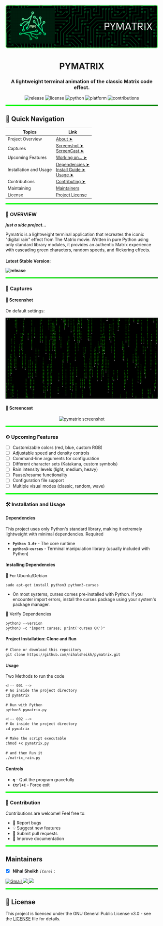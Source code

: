 <!-- Banner Image -->

![banner-image](./assets/pymatrix%20banner.png)

<h1 align="center"> PYMATRIX </h1>

<h3 align="center">A lightweight terminal animation of the classic Matrix code effect.</h3>

<div align="center">
	<p>
	<img src="https://img.shields.io/github/v/release/nihalsheikh/pymatrix?style=plastic&logo=github&logoColor=white" alt="release">
	<img src="https://img.shields.io/github/license/nihalsheikh/pymatrix?style=plastic&logo=gnu&logoColor=white&label=license&color=blue" alt="license">
	<img src="https://img.shields.io/badge/python-3.6+-green.svg?style=plastic&logo=python&logoColor=white" alt="python">
	<img src="https://img.shields.io/badge/platform-linux-orange.svg?style=plastic&logo=linux&logoColor=white" alt="platform">
	<img src="https://img.shields.io/badge/contributions-welcome-brightgreen.svg?style=plastic&logo=git&logoColor=white" alt="contributions">
	</p>
</div>

<hr style="height: 4px; background-image: linear-gradient(to right, #00FF00, #008000); border: 0;">

## 🚀 Quick Navigation

| Topics                 | Link                                                                                                    |
| ---------------------- | ------------------------------------------------------------------------------------------------------- |
| Project Overview       | [About ➤](#-overview)                                                                                   |
| Captures               | [Screenshot ➤](#-screenshot) <br> [ScreenCast ➤](#-screencast)                                          |
| Upcoming Features      | [Working on... ➤](#️-upcoming-features)                                                                 |
| Installation and Usage | [Dependencies ➤](#dependencies) <br> [Install Guide ➤](#installing-dependencies) <br> [Usage ➤](#usage) |
| Contributions          | [Contributing ➤](#-contribution)                                                                        |
| Maintaining            | [Maintainers](#maintainers)                                                                             |
| License                | [Project License](#-license)                                                                            |

<hr style="height: 4px; background-image: linear-gradient(to right, #00FF00, #008000); border: 0;">

### 📖 OVERVIEW

_**just a side project...**_

Pymatrix is a lightweight terminal application that recreates the iconic "digital rain" effect from The Matrix movie. Written in pure Python using only standard library modules, it provides an authentic Matrix experience with cascading green characters, random speeds, and flickering effects.

<h4> Latest Stable Version:
<p>
<img src="https://img.shields.io/github/v/release/nihalsheikh/pymatrix?style=for-the-badge&logo=github&logoColor=white" alt="release">
</p>

<hr style="height: 4px; background-image: linear-gradient(to right, #00FF00, #008000); border: 0;">

### 📸 Captures

#### 🔸 Screenshot

On default settings:

<div align="center">
	<img src="./assets/screenshot.png" alt="pymatrix screenshot">
</div>

#### 🔸 Screencast

<div align="center">
	<img src="./assets/screencast.gif" alt="pymatrix screenshot">
</div>

<hr style="height: 4px; background-image: linear-gradient(to right, #00FF00, #008000); border: 0;">

### ⚙️ Upcoming Features

- [ ] Customizable colors (red, blue, custom RGB)
- [ ] Adjustable speed and density controls
- [ ] Command-line arguments for configuration
- [ ] Different character sets (Katakana, custom symbols)
- [ ] Rain intensity levels (light, medium, heavy)
- [ ] Pause/resume functionality
- [ ] Configuration file support
- [ ] Multiple visual modes (classic, random, wave)

<hr style="height: 4px; background-image: linear-gradient(to right, #00FF00, #008000); border: 0;">

### 🛠️ Installation and Usage

#### Dependencies

This project uses only Python's standard library, making it extremely lightweight with minimal dependencies.
Required

- **`Python 3.6+`** - The core runtime
- **`python3-curses`** - Terminal manipulation library (usually included with Python)

#### Installing Dependencies

🔸 For Ubuntu/Debian

```
sudo apt-get install python3 python3-curses
```

- On most systems, curses comes pre-installed with Python. If you encounter import errors, install the curses package using your system's package manager.

🔸 Verify Dependencies

```
python3 --version
python3 -c "import curses; print('curses OK')"
```

#### Project Installation: Clone and Run

```
# Clone or download this repository
git clone https://github.com/nihalsheikh/pymatrix.git
```

#### Usage

Two Methods to run the code

```
<!-- 001 -->
# Go inside the project directory
cd pymatrix

# Run with Python
python3 pymatrix.py
```

```
<!-- 002 -->
# Go inside the project directory
cd pymatrix

# Make the script executable
chmod +x pymatrix.py

# and then Run it
./matrix_rain.py
```

#### Controls

- **`q`** - Quit the program gracefully
- **`Ctrl+C`** - Force exit

<hr style="height: 4px; background-image: linear-gradient(to right, #00FF00, #008000); border: 0;">

### 🙌 Contribution

Contributions are welcome! Feel free to:

- 🐞 Report bugs
- 💡 Suggest new features
- 📝 Submit pull requests
- 📝 Improve documentation

<hr style="height: 4px; background-image: linear-gradient(to right, #00FF00, #008000); border: 0;">

## Maintainers

- [x] **Nihal Sheikh** _`[Core]`_ :
<!-- [nihalsheikh585@gmail.com](mailto:nihalsheikh585@gmail.com) -->

<div>
    <a href="mailto:nihalsheikh585@gmail.com">
    	<img src="https://img.shields.io/badge/nihalsheikh585@gmail.com-D14836?style=for-the-badge&logo=gmail&logoColor=white" alt="Gmail">
    </a>
    <a href="https://twitter.com/sshnihal">
    	<img src="https://img.shields.io/static/v1?message=Twitter&logo=x&label=&color=1da1f2&logoColor=white&style=for-the-badge">
    </a>
    <a href="https://github.com/nihalsheikh">
    	<img src="https://img.shields.io/badge/GitHub-100000?style=for-the-badge&logo=github&logoColor=white">
    </a>
</div>

<hr style="height: 4px; background-image: linear-gradient(to right, #00FF00, #008000); border: 0;">

## 📜 License

This project is licensed under the GNU General Public License v3.0 - see the [LICENSE](LICENSE) file for details.
